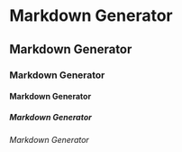 # Markdown Generator

## Markdown Generator

### Markdown Generator

#### Markdown Generator

##### Markdown Generator

###### Markdown Generator
